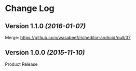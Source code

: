 Change Log
==========

Version 1.1.0 *(2016-01-07)*
----------------------------
Merge: https://github.com/wasabeef/richeditor-android/pull/37

Version 1.0.0 *(2015-11-10)*
----------------------------

Product Release